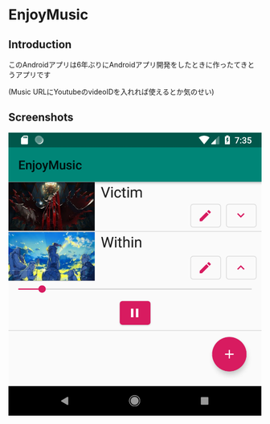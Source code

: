 # EnjoyMusic

## Introduction
このAndroidアプリは6年ぶりにAndroidアプリ開発をしたときに作ったてきとうアプリです

(Music URLにYoutubeのvideoIDを入れれば使えるとか気のせい)

## Screenshots
![Top](screenshots/top.png)

